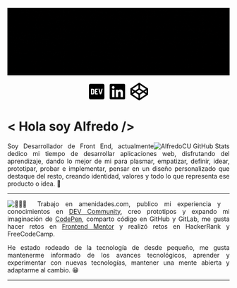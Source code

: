 ![I'm Alfredo](https://github.com/AlfredoCU/AlfredoCU/blob/master/img/Alfredo-2.gif)

<p align='center'>
  <a href="https://dev.to/alfredocu"><img height="40" src="https://github.com/AlfredoCU/AlfredoCU/blob/master/img/dev.svg"></a>&nbsp;&nbsp;
  <a href="https://mx.linkedin.com/in/alfredo-cu"><img height="40" src="https://github.com/AlfredoCU/AlfredoCU/blob/master/img/linkedin.svg"></a>&nbsp;&nbsp;
  <a href="https://codepen.io/alfredocu"><img height="40" src="https://github.com/AlfredoCU/AlfredoCU/blob/master/img/codepen.svg"></a>
</p>

# < Hola soy Alfredo />

<a href="https://github.com/AlfredoCU?tab=repositories">
  <img align="right" src="https://github-readme-stats.vercel.app/api?username=AlfredoCU&show_icons=true&line_height=27&count_private=true&title_color=ffffff&text_color=c9cacc&icon_color=2bbc8a&bg_color=1d1f21" alt="AlfredoCU GitHub Stats" />
</a>

<p align="justify">Soy Desarrollador de Front End, actualmente dedico mi tiempo de desarrollar aplicaciones web, disfrutando del aprendizaje, dando lo mejor de mi para plasmar, empatizar, definir, idear, prototipar, probar e implementar, pensar en un diseño personalizado que destaque del resto, creando identidad, valores y todo lo que representa ese producto o idea. 💞<p>

---

<a href="https://github.com/AlfredoCU?tab=repositories">
  <img align="left" src="https://github-readme-stats.vercel.app/api/top-langs/?username=AlfredoCU&hide=asp,html&title_color=ffffff&text_color=c9cacc&icon_color=2bbc8a&bg_color=1d1f21" />
</a>

<p align="justify">👨🏻‍💻 Trabajo en amenidades.com, publico mi experiencia y conocimientos en <a href="https://dev.to/alfredocu">DEV Community</a>, creo prototipos y expando mi imaginación de <a href="https://codepen.io/alfredocu">CodePen</a>, comparto código en GitHub y GitLab, me gusta hacer retos en <a href="https://www.frontendmentor.io/profile/AlfredoCU">Frontend Mentor</a> y realizó retos en HackerRank y FreeCodeCamp.</p>

<p align="justify">
He estado rodeado de la tecnología de desde pequeño, me gusta mantenerme informado de los avances tecnológicos, aprender y experimentar con nuevas tecnologías, mantener una mente abierta y adaptarme al cambio. 😁 </p>

---

